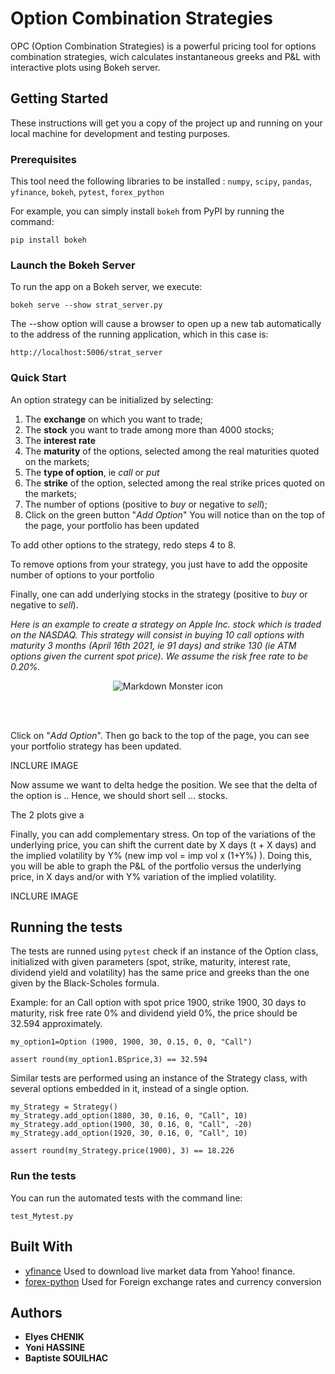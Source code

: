 # Option Combination Strategies

OPC (Option Combination Strategies) is a powerful pricing tool for options combination strategies, wich calculates instantaneous greeks and P&L with interactive plots using Bokeh server. 


## Getting Started

These instructions will get you a copy of the project up and running on your local machine for development and testing purposes. 


### Prerequisites

This tool need the following libraries to be installed : `numpy`, `scipy`, `pandas`, `yfinance`, `bokeh`, `pytest`, `forex_python`

For example, you can simply install `bokeh` from PyPI by running the command:
```
pip install bokeh
```

### Launch the Bokeh Server

To run the app on a Bokeh server, we execute:

```
bokeh serve --show strat_server.py
```

The --show option will cause a browser to open up a new tab automatically to the address of the running application, which in this case is:

```
http://localhost:5006/strat_server
```

### Quick Start

An option strategy can be initialized by selecting:
1. The **exchange** on which you want to trade;
2. The **stock** you want to trade among more than 4000 stocks;
3. The **interest rate**
4. The **maturity**  of the options, selected among the real maturities quoted on the markets;
5. The **type of option**, ie *call* or *put* 
6. The **strike** of the option, selected among the real strike prices quoted on the markets;
7. The number of options (positive to *buy* or negative to *sell*);
8. Click on the green button "*Add Option*"
You will notice than on the top of the page, your portfolio has been updated

To add other options to the strategy, redo steps 4 to 8.

To remove options from your strategy, you just have to add the opposite number of options to your portfolio

Finally, one can add underlying stocks in the strategy (positive to *buy* or negative to *sell*).

*Here is an example to create a strategy on Apple Inc. stock which is traded on the NASDAQ. This strategy will* 
*consist in buying 10 call options with maturity 3 months (April 16th 2021, ie 91 days) and strike 130 (ie ATM options given the current spot price). We assume the risk free rate to be 0.20%.*


<p align="center">
<img src="img/10call.png"
     alt="Markdown Monster icon" />
</p>

<br/><br/>

Click on "*Add Option*". Then go back to the top of the page, you can see your portfolio strategy has been updated.

INCLURE IMAGE

Now assume we want to delta hedge the position. We see that the delta of the option is ..
Hence, we should short sell ... stocks.

The 2 plots give a 



Finally, you can add complementary stress. On top of the variations of the underlying price, you can shift the current date by X days (t + X days) and the implied volatility by Y% (new imp vol = imp vol x (1+Y%) ). Doing this, you will be able to graph the P&L of the portfolio versus the underlying price, in X days and/or with Y% variation of the implied volatility.

INCLURE IMAGE

## Running the tests

The tests are runned using `pytest` check if an instance of the Option class, initialized with given parameters (spot, strike, maturity, interest rate, dividend yield and volatility) has the same price and greeks than the one given by the Black-Scholes formula.

Example: for an Call option with spot price 1900, strike 1900, 30 days to maturity, risk free rate 0% and dividend yield 0%, the price should be 32.594 approximately.

```
my_option1=Option (1900, 1900, 30, 0.15, 0, 0, "Call")
```
```
assert round(my_option1.BSprice,3) == 32.594
```

Similar tests are performed using an instance of the Strategy class, with several options embedded in it, instead of a single option.

```
my_Strategy = Strategy()
my_Strategy.add_option(1880, 30, 0.16, 0, "Call", 10)
my_Strategy.add_option(1900, 30, 0.16, 0, "Call", -20)
my_Strategy.add_option(1920, 30, 0.16, 0, "Call", 10)
```

```
assert round(my_Strategy.price(1900), 3) == 18.226
```


### Run the tests

You can run the automated tests with the command line:

```
test_Mytest.py
```


## Built With

* [yfinance](https://pypi.org/project/yfinance/) Used to download live market data from Yahoo! finance.
* [forex-python](https://pypi.org/project/forex-python/) Used for Foreign exchange rates and currency conversion

## Authors

* **Elyes CHENIK**
* **Yoni HASSINE**
* **Baptiste SOUILHAC**